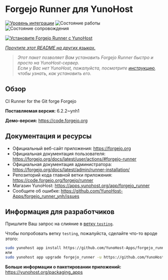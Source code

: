 <!--
Важно: этот README был автоматически сгенерирован <https://github.com/YunoHost/apps/tree/master/tools/readme_generator>
Он НЕ ДОЛЖЕН редактироваться вручную.
-->

# Forgejo Runner для YunoHost

[![Уровень интеграции](https://apps.yunohost.org/badge/integration/forgejo_runner)](https://ci-apps.yunohost.org/ci/apps/forgejo_runner/)
![Состояние работы](https://apps.yunohost.org/badge/state/forgejo_runner)
![Состояние сопровождения](https://apps.yunohost.org/badge/maintained/forgejo_runner)

[![Установите Forgejo Runner с YunoHost](https://install-app.yunohost.org/install-with-yunohost.svg)](https://install-app.yunohost.org/?app=forgejo_runner)

*[Прочтите этот README на других языках.](./ALL_README.md)*

> *Этот пакет позволяет Вам установить Forgejo Runner быстро и просто на YunoHost-сервер.*  
> *Если у Вас нет YunoHost, пожалуйста, посмотрите [инструкцию](https://yunohost.org/install), чтобы узнать, как установить его.*

## Обзор

CI Runner for the Git forge Forgejo

**Поставляемая версия:** 6.2.2~ynh1

**Демо-версия:** <https://code.forgejo.org>
## Документация и ресурсы

- Официальный веб-сайт приложения: <https://forgejo.org>
- Официальная документация пользователя: <https://forgejo.org/docs/latest/user/actions/#forgejo-runner>
- Официальная документация администратора: <https://forgejo.org/docs/latest/admin/runner-installation/>
- Репозиторий кода главной ветки приложения: <https://code.forgejo.org/forgejo/runner>
- Магазин YunoHost: <https://apps.yunohost.org/app/forgejo_runner>
- Сообщите об ошибке: <https://github.com/YunoHost-Apps/forgejo_runner_ynh/issues>

## Информация для разработчиков

Пришлите Ваш запрос на слияние в [ветку `testing`](https://github.com/YunoHost-Apps/forgejo_runner_ynh/tree/testing).

Чтобы попробовать ветку `testing`, пожалуйста, сделайте что-то вроде этого:

```bash
sudo yunohost app install https://github.com/YunoHost-Apps/forgejo_runner_ynh/tree/testing --debug
или
sudo yunohost app upgrade forgejo_runner -u https://github.com/YunoHost-Apps/forgejo_runner_ynh/tree/testing --debug
```

**Больше информации о пакетировании приложений:** <https://yunohost.org/packaging_apps>
